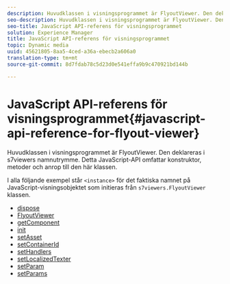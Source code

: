 ```yaml
---
description: Huvudklassen i visningsprogrammet är FlyoutViewer. Den deklareras i s7viewers namnutrymme. Detta JavaScript-API omfattar konstruktor, metoder och anrop till den här klassen.
seo-description: Huvudklassen i visningsprogrammet är FlyoutViewer. Den deklareras i s7viewers namnutrymme. Detta JavaScript-API omfattar konstruktor, metoder och anrop till den här klassen.
seo-title: JavaScript API-referens för visningsprogrammet
solution: Experience Manager
title: JavaScript API-referens för visningsprogrammet
topic: Dynamic media
uuid: 45621805-8aa5-4ced-a36a-ebecb2a606a0
translation-type: tm+mt
source-git-commit: 8d7fdab78c5d23d0e541effa9b9c470921bd144b

---
```



# JavaScript API-referens för visningsprogrammet{#javascript-api-reference-for-flyout-viewer}

Huvudklassen i visningsprogrammet är FlyoutViewer. Den deklareras i s7viewers namnutrymme. Detta JavaScript-API omfattar konstruktor, metoder och anrop till den här klassen.

I alla följande exempel står `<instance>` för det faktiska namnet på JavaScript-visningsobjektet som initieras från `s7viewers.FlyoutViewer` klassen.

* [dispose](r-html5-flyout-viewer-20-javascriptapiref-dispose.md)
* [FlyoutViewer](r-html5-flyout-viewer-20-javascriptapiref-.flyoutviewer.md)
* [getComponent](r-html5-flyout-viewer-20-javascriptapiref-getcomponent.md)
* [init](r-html5-flyout-viewer-20-javascriptapiref-init.md)
* [setAsset](r-html5-flyout-viewer-20-javascriptapiref-setasset.md)
* [setContainerId](r-html5-flyout-viewer-20-javascriptapiref-.setcontainerid.md)
* [setHandlers](r-html5-flyout-viewer-20-javascriptapiref-sethandlers.md)
* [setLocalizedTexter](r-html5-flyout-viewer-20-javascriptapiref-setlocalizedtexts.md)
* [setParam](r-html5-flyout-viewer-20-javascriptapiref-setparam.md)
* [setParams](r-html5-flyout-viewer-20-javascriptapiref-setparams.md)
